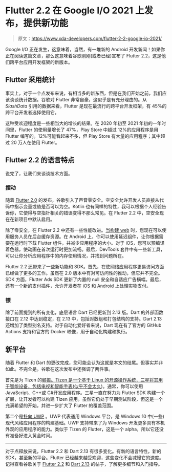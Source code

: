 # Flutter 2.2 在 Google I/O 2021 上发布，提供新功能

> 原文：<https://www.xda-developers.com/flutter-2-2-google-io-2021/>

Google I/O 正在发生，这意味着，当然，有一堆新的 Android 开发新闻！如果你正在阅读这篇文章，那么这意味着谷歌刚刚(或者已经)宣布了 Flutter 2.2，这是他们跨平台应用开发框架的新版本。

## Flutter 采用统计

事实上，对于一个点发布来说，有相当多的新东西，但是在我们开始之前，我们应该谈谈统计数据。谷歌对 Flutter 非常自豪，这似乎是有充分理由的。从 *SlashData* 引用的数据来看，Flutter 是现在最流行的跨平台开发框架，有 45%的跨平台开发者选择使用它。

这种受欢迎程度是一些相当大的增长的结果。在 2020 年初至 2021 年初的一年时间里，Flutter 的使用量增长了 47%，Play Store 中超过 12%的应用程序是用 Flutter 编写的。12%可能看起来不多，但 Play Store 有大量的应用程序；其中超过 20 万人在使用 Flutter。

## Flutter 2.2 的语言特点

说完了，让我们来谈谈技术方面。

### 摆动

随着 [Flutter 2.0](https://www.xda-developers.com/flutter-2-0-stable/) 的发布，谷歌引入了声音零安全。空安全允许开发人员直接从代码中指示变量或值是否可以为空。Kotlin 也有同样的特性，我可以根据个人经验告诉你，它使得与空指针相关的错误变得不那么常见。在 Flutter 2.2 中，空安全现在在新项目中默认启用。

除了零安全，在 Flutter 2.2 中还有一些性能改进。[当构建 web](https://www.xda-developers.com/flutter-2-0-web-stable/) 时，您现在可以使用服务人员在后台缓存资源。在 Android 上，你可以使用延迟组件，让你根据需要在运行时下载 Flutter 组件，并减少应用程序的大小。对于 iOS，您可以预编译着色器，使动画在首次运行时更加流畅。最后，DevTools 套件中有一些新工具，可以让你分析应用程序中的内存使用情况，并找到问题所在。

Flutter 2.2 还带来了一些新功能和 SDK。首先，在使网络应用程序更易访问方面已经做了更多的工作。虽然在 2.0 版本中有对可访问性的推动，但它并不完全。SDK 方面，Flutter Ads SDK 更新了内置的 null 安全和自适应广告横幅。最后，还有一个新的支付插件，允许开发者在 iOS 和 Android 上处理实物支付。

### 镖

除了前面提到的所有变化，底层语言 Dart 已经更新到 2.13 版。Dart 的外部函数接口在 2.12 中达到稳定，在 2.13 中，包括对数组和打包结构的支持。Dart 2.13 还增加了类型别名支持。对于自动化爱好者来说，Dart 现在有了官方的 GitHub Actions 支持和官方的 Docker 映像，用于自动化构建和执行。

## 新平台

随着 Flutter 和 Dart 的更改完成，您可能会认为这就是本文的结尾。但事实并非如此。不完全是。谷歌在这次发布中还强调了两件事。

首先是为 Tizen 的[颤振。Tizen 是一个基于 Linux 的开源操作系统，三星将其用于智能设备，包括电视和智能手表(](https://github.com/flutter-tizen/flutter-tizen)[似乎不会太久](https://www.xda-developers.com/galaxy-watch-4-ditch-tizen-customized-wear-os/))。通常，你可以使用 JavaScript、C++或 C#开发应用程序。三星一直在努力为 Flutter SDK 构建一个扩展，让开发者可以构建 Tizen 应用。虽然它仍处于早期测试阶段，但这是一个充满希望的开始，并进一步扩大了 Flutter 的覆盖范围。

第二个是[扑向 UWP](https://flutter.dev/desktop#uwp) 。UWP 代表通用 Windows 平台，是 Windows 10 中(一些)现代风格应用程序的构建基础。UWP 支持带来了为 Windows 开发更多具有本机外观的应用程序的能力。类似于 Tizen 的 Flutter，这是一个 alpha，所以它还没有准备好进入黄金时间。

* * *

对于点释放来说，Flutter 2.2 和 Dart 2.13 有很多变化。有新的语言特性，新的 SDK，甚至新的平台。Flutter 已经越来越受欢迎，这些变化不会减慢它的速度。记得查看谷歌关于 [Flutter 2.2](https://medium.com/flutter/whats-new-in-flutter-2-2-fd00c65e2039) 和 [Dart 2.13](https://medium.com/@mit.mit/announcing-dart-2-13-c6d547b57067) 的帖子，了解更多细节和入门指导。